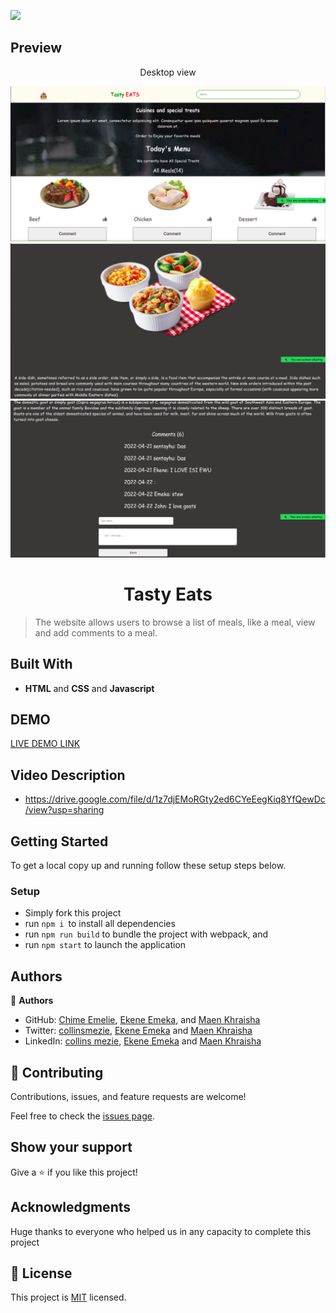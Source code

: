 ![](https://img.shields.io/badge/Microverse-blueviolet)

## Preview
<p align="center">Desktop view</p>
<img src="src/assets/images/Screenshot from 2022-04-24 14-54-51.png">
<img src="src/assets/images/Screenshot from 2022-04-24 14-55-48.png">
<img src="src/assets/images/Screenshot from 2022-04-24 14-56-26.png">

<h1 align="center"> Tasty Eats </h1>

> The website allows users to browse a list of meals, like a meal, view and add comments to a meal.


## Built With

- **HTML** and **CSS** and **Javascript**

## DEMO

[LIVE DEMO LINK](https://maenkhraisha.github.io/JavaScript-capstone-2/)

## Video Description
- https://drive.google.com/file/d/1z7djEMoRGty2ed6CYeEegKiq8YfQewDc/view?usp=sharing

## Getting Started

To get a local copy up and running follow these setup steps below.

### Setup

- Simply fork this project
- run `npm i `to install all dependencies
- run `npm run build` to bundle the project with webpack, and
- run `npm start` to launch the application

## Authors

👤 **Authors**

- GitHub: [Chime Emelie](https://github.com/collinsmezie), [Ekene Emeka](https://github.com/ekenecf), and [Maen Khraisha](https://github.com/maen1980)
- Twitter: [collinsmezie](https://twitter.com/collinsmezie), [Ekene Emeka](https://twitter.com/ekene070) and [Maen Khraisha](https://twitter.com/AlkhryshaM)
- LinkedIn: [collins mezie](https://www.linkedin.com/in/collinsmezie/), [Ekene Emeka](https://www.linkedin.com/mwlite/in/ekene-nwachukwu-1b9024153) and [Maen Khraisha](https://www.linkedin.com/in/ma-en-mohammad-303930100/)





## 🤝 Contributing

Contributions, issues, and feature requests are welcome!

Feel free to check the [issues page](https://github.com/collinsmezie/Meals-API-WebApp/issues).

## Show your support

Give a ⭐️ if you like this project!

## Acknowledgments

Huge thanks to everyone who helped us in any capacity to complete this project

## 📝 License

This project is [MIT](https://opensource.org/licenses/MIT) licensed.
